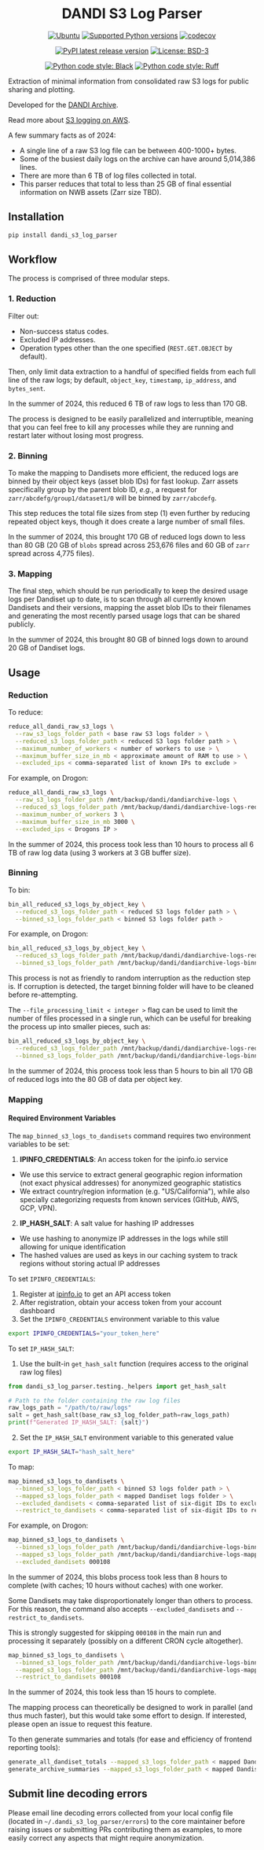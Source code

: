<p align="center">
  <h1 align="center">DANDI S3 Log Parser</h3>
  <p align="center">
    <a href="https://pypi.org/project/dandi_s3_log_parser/"><img alt="Ubuntu" src="https://img.shields.io/badge/Ubuntu-E95420?style=flat&logo=ubuntu&logoColor=white"></a>
    <a href="https://pypi.org/project/dandi_s3_log_parser/"><img alt="Supported Python versions" src="https://img.shields.io/pypi/pyversions/dandi_s3_log_parser.svg"></a>
    <a href="https://codecov.io/github/CatalystNeuro/dandi_s3_log_parser?branch=main"><img alt="codecov" src="https://codecov.io/github/CatalystNeuro/dandi_s3_log_parser/coverage.svg?branch=main"></a>
  </p>
  <p align="center">
    <a href="https://pypi.org/project/dandi_s3_log_parser/"><img alt="PyPI latest release version" src="https://badge.fury.io/py/dandi_s3_log_parser.svg?id=py&kill_cache=1"></a>
    <a href="https://github.com/catalystneuro/dandi_s3_log_parser/blob/main/license.txt"><img alt="License: BSD-3" src="https://img.shields.io/pypi/l/dandi_s3_log_parser.svg"></a>
  </p>
  <p align="center">
    <a href="https://github.com/psf/black"><img alt="Python code style: Black" src="https://img.shields.io/badge/python_code_style-black-000000.svg"></a>
    <a href="https://github.com/astral-sh/ruff"><img alt="Python code style: Ruff" src="https://img.shields.io/endpoint?url=https://raw.githubusercontent.com/astral-sh/ruff/main/assets/badge/v2.json"></a>
  </p>
</p>

Extraction of minimal information from consolidated raw S3 logs for public sharing and plotting.

Developed for the [DANDI Archive](https://dandiarchive.org/).

Read more about [S3 logging on AWS](https://web.archive.org/web/20240807191829/https://docs.aws.amazon.com/AmazonS3/latest/userguide/LogFormat.html).

A few summary facts as of 2024:

- A single line of a raw S3 log file can be between 400-1000+ bytes.
- Some of the busiest daily logs on the archive can have around 5,014,386 lines.
- There are more than 6 TB of log files collected in total.
- This parser reduces that total to less than 25 GB of final essential information on NWB assets (Zarr size TBD).



## Installation

```bash
pip install dandi_s3_log_parser
```



## Workflow

The process is comprised of three modular steps.

### 1. **Reduction**

Filter out:

- Non-success status codes.
- Excluded IP addresses.
- Operation types other than the one specified (`REST.GET.OBJECT` by default).

Then, only limit data extraction to a handful of specified fields from each full line of the raw logs; by default, `object_key`, `timestamp`, `ip_address`, and `bytes_sent`.

In the summer of 2024, this reduced 6 TB of raw logs to less than 170 GB.

The process is designed to be easily parallelized and interruptible, meaning that you can feel free to kill any processes while they are running and restart later without losing most progress.

### 2. **Binning**

To make the mapping to Dandisets more efficient, the reduced logs are binned by their object keys (asset blob IDs) for fast lookup. Zarr assets specifically group by the parent blob ID, *e.g.*, a request for `zarr/abcdefg/group1/dataset1/0` will be binned by `zarr/abcdefg`.

This step reduces the total file sizes from step (1) even further by reducing repeated object keys, though it does create a large number of small files.

In the summer of 2024, this brought 170 GB of reduced logs down to less than 80 GB (20 GB of `blobs` spread across 253,676 files and 60 GB of `zarr` spread across 4,775 files).

### 3. **Mapping**

The final step, which should be run periodically to keep the desired usage logs per Dandiset up to date, is to scan through all currently known Dandisets and their versions, mapping the asset blob IDs to their filenames and generating the most recently parsed usage logs that can be shared publicly.

In the summer of 2024, this brought 80 GB of binned logs down to around 20 GB of Dandiset logs.



## Usage

### Reduction

To reduce:

```bash
reduce_all_dandi_raw_s3_logs \
  --raw_s3_logs_folder_path < base raw S3 logs folder > \
  --reduced_s3_logs_folder_path < reduced S3 logs folder path > \
  --maximum_number_of_workers < number of workers to use > \
  --maximum_buffer_size_in_mb < approximate amount of RAM to use > \
  --excluded_ips < comma-separated list of known IPs to exclude >
```

For example, on Drogon:

```bash
reduce_all_dandi_raw_s3_logs \
  --raw_s3_logs_folder_path /mnt/backup/dandi/dandiarchive-logs \
  --reduced_s3_logs_folder_path /mnt/backup/dandi/dandiarchive-logs-reduced \
  --maximum_number_of_workers 3 \
  --maximum_buffer_size_in_mb 3000 \
  --excluded_ips < Drogons IP >
```

In the summer of 2024, this process took less than 10 hours to process all 6 TB of raw log data (using 3 workers at 3 GB buffer size).

### Binning

To bin:

```bash
bin_all_reduced_s3_logs_by_object_key \
  --reduced_s3_logs_folder_path < reduced S3 logs folder path > \
  --binned_s3_logs_folder_path < binned S3 logs folder path >
```

For example, on Drogon:

```bash
bin_all_reduced_s3_logs_by_object_key \
  --reduced_s3_logs_folder_path /mnt/backup/dandi/dandiarchive-logs-reduced \
  --binned_s3_logs_folder_path /mnt/backup/dandi/dandiarchive-logs-binned
```

This process is not as friendly to random interruption as the reduction step is. If corruption is detected, the target binning folder will have to be cleaned before re-attempting.

The `--file_processing_limit < integer >` flag can be used to limit the number of files processed in a single run, which can be useful for breaking the process up into smaller pieces, such as:

```bash
bin_all_reduced_s3_logs_by_object_key \
  --reduced_s3_logs_folder_path /mnt/backup/dandi/dandiarchive-logs-reduced \
  --binned_s3_logs_folder_path /mnt/backup/dandi/dandiarchive-logs-binned \
```

In the summer of 2024, this process took less than 5 hours to bin all 170 GB of reduced logs into the 80 GB of data per object key.

### Mapping

#### Required Environment Variables

The `map_binned_s3_logs_to_dandisets` command requires two environment variables to be set:

1. **IPINFO_CREDENTIALS**: An access token for the ipinfo.io service
  - We use this service to extract general geographic region information (not exact physical addresses) for anonymized geographic statistics
  - We extract country/region information (e.g. "US/California"), while also specially categorizing requests from known services (GitHub, AWS, GCP, VPN).
2. **IP_HASH_SALT**: A salt value for hashing IP addresses
  - We use hashing to anonymize IP addresses in the logs while still allowing for unique identification
- The hashed values are used as keys in our caching system to track regions without storing actual IP addresses

To set `IPINFO_CREDENTIALS`:
1. Register at [ipinfo.io](https://ipinfo.io/) to get an API access token
2. After registration, obtain your access token from your account dashboard
3. Set the `IPINFO_CREDENTIALS` environment variable to this value

```bash
export IPINFO_CREDENTIALS="your_token_here"
```

To set `IP_HASH_SALT`:
1. Use the built-in `get_hash_salt` function (requires access to the original raw log files)

```python
from dandi_s3_log_parser.testing._helpers import get_hash_salt

# Path to the folder containing the raw log files
raw_logs_path = "/path/to/raw/logs"
salt = get_hash_salt(base_raw_s3_log_folder_path=raw_logs_path)
print(f"Generated IP_HASH_SALT: {salt}")
```
2. Set the `IP_HASH_SALT` environment variable to this generated value

```bash
export IP_HASH_SALT="hash_salt_here"
```

To map:

```bash
map_binned_s3_logs_to_dandisets \
  --binned_s3_logs_folder_path < binned S3 logs folder path > \
  --mapped_s3_logs_folder_path < mapped Dandiset logs folder > \
  --excluded_dandisets < comma-separated list of six-digit IDs to exclude > \
  --restrict_to_dandisets < comma-separated list of six-digit IDs to restrict mapping to >
```

For example, on Drogon:

```bash
map_binned_s3_logs_to_dandisets \
  --binned_s3_logs_folder_path /mnt/backup/dandi/dandiarchive-logs-binned \
  --mapped_s3_logs_folder_path /mnt/backup/dandi/dandiarchive-logs-mapped \
  --excluded_dandisets 000108
```

In the summer of 2024, this blobs process took less than 8 hours to complete (with caches; 10 hours without caches) with one worker.

Some Dandisets may take disproportionately longer than others to process. For this reason, the command also accepts `--excluded_dandisets` and `--restrict_to_dandisets`.

This is strongly suggested for skipping `000108` in the main run and processing it separately (possibly on a different CRON cycle altogether).

```bash
map_binned_s3_logs_to_dandisets \
  --binned_s3_logs_folder_path /mnt/backup/dandi/dandiarchive-logs-binned \
  --mapped_s3_logs_folder_path /mnt/backup/dandi/dandiarchive-logs-mapped \
  --restrict_to_dandisets 000108
```

In the summer of 2024, this took less than 15 hours to complete.

The mapping process can theoretically be designed to work in parallel (and thus much faster), but this would take some effort to design. If interested, please open an issue to request this feature.

To then generate summaries and totals (for ease and efficiency of frontend reporting tools):

```bash
generate_all_dandiset_totals --mapped_s3_logs_folder_path < mapped Dandiset logs folder >
generate_archive_summaries --mapped_s3_logs_folder_path < mapped Dandiset logs folder >
```



## Submit line decoding errors

Please email line decoding errors collected from your local config file (located in `~/.dandi_s3_log_parser/errors`) to the core maintainer before raising issues or submitting PRs contributing them as examples, to more easily correct any aspects that might require anonymization.
